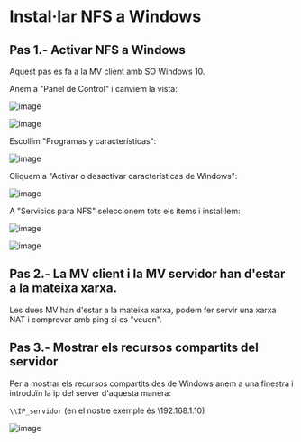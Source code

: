 # Instal·lar NFS a Windows

## Pas 1.- Activar NFS a Windows

Aquest pas es fa a la MV client amb SO Windows 10.

Anem a "Panel de Control" i canviem la vista:

![image](https://github.com/XaSaFa/MP04/assets/110727546/5e732a37-b495-4c98-aa57-f4c25073bb15)

![image](https://github.com/XaSaFa/MP04/assets/110727546/f4a91ee1-d6cc-44ca-8967-c51721088c8a)

Escollim "Programas y características":

![image](https://github.com/XaSaFa/MP04/assets/110727546/dfcce148-ae75-43e4-8da1-549a3c6d7b83)

Cliquem a "Activar o desactivar características de Windows":

![image](https://github.com/XaSaFa/MP04/assets/110727546/6ce765fb-ae32-4423-b622-5558e229bec5)

A "Servicios para NFS" seleccionem tots els ítems i instal·lem:

![image](https://github.com/XaSaFa/MP04/assets/110727546/11727ad5-fc49-4568-82fe-2effcb19a41f)

![image](https://github.com/XaSaFa/MP04/assets/110727546/63d6eb44-3493-4a57-80be-b55d3776a4e1)

## Pas 2.- La MV client i la MV servidor han d'estar a la mateixa xarxa.

Les dues MV han d'estar a la mateixa xarxa, podem fer servir una xarxa NAT i comprovar amb ping si es "veuen".

## Pas 3.- Mostrar els recursos compartits del servidor

Per a mostrar els recursos compartits des de Windows anem a una finestra i introduïn la ip del server d'aquesta manera:

```\\IP_servidor``` (en el nostre exemple és \\192.168.1.10)

![image](https://github.com/XaSaFa/MP04/assets/110727546/2585f4b3-b988-4ebf-8932-faf9e71ce27d)


